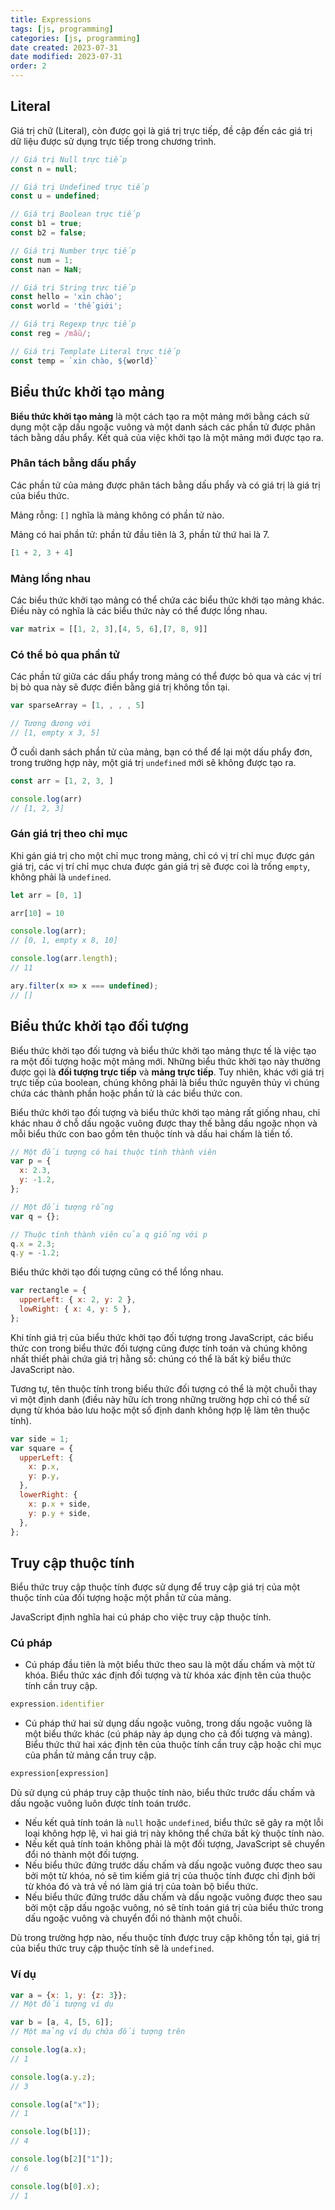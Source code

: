 ```yaml
---
title: Expressions
tags: [js, programming]
categories: [js, programming]
date created: 2023-07-31
date modified: 2023-07-31
order: 2
---
```


## Literal

Giá trị chữ (Literal), còn được gọi là giá trị trực tiếp, đề cập đến các giá trị dữ liệu được sử dụng trực tiếp trong chương trình.

```js
// Giá trị Null trực tiếp
const n = null;

// Giá trị Undefined trực tiếp
const u = undefined;

// Giá trị Boolean trực tiếp
const b1 = true;
const b2 = false;

// Giá trị Number trực tiếp
const num = 1;
const nan = NaN;

// Giá trị String trực tiếp
const hello = 'xin chào';
const world = 'thế giới';

// Giá trị Regexp trực tiếp
const reg = /mẫu/;

// Giá trị Template Literal trực tiếp
const temp = `xin chào, ${world}`
```

## Biểu thức khởi tạo mảng

**Biểu thức khởi tạo mảng** là một cách tạo ra một mảng mới bằng cách sử dụng một cặp dấu ngoặc vuông và một danh sách các phần tử được phân tách bằng dấu phẩy. Kết quả của việc khởi tạo là một mảng mới được tạo ra.

### Phân tách bằng dấu phẩy

Các phần tử của mảng được phân tách bằng dấu phẩy và có giá trị là giá trị của biểu thức.

Mảng rỗng: `[]` nghĩa là mảng không có phần tử nào.

Mảng có hai phần tử: phần tử đầu tiên là 3, phần tử thứ hai là 7.

```js
[1 + 2, 3 + 4]
```

### Mảng lồng nhau

Các biểu thức khởi tạo mảng có thể chứa các biểu thức khởi tạo mảng khác. Điều này có nghĩa là các biểu thức này có thể được lồng nhau.

```js
var matrix = [[1, 2, 3],[4, 5, 6],[7, 8, 9]]
```

### Có thể bỏ qua phần tử

Các phần tử giữa các dấu phẩy trong mảng có thể được bỏ qua và các vị trí bị bỏ qua này sẽ được điền bằng giá trị không tồn tại.

```js
var sparseArray = [1, , , , 5]

// Tương đương với
// [1, empty x 3, 5]
```

Ở cuối danh sách phần tử của mảng, bạn có thể để lại một dấu phẩy đơn, trong trường hợp này, một giá trị `undefined` mới sẽ không được tạo ra.

```js
const arr = [1, 2, 3, ]

console.log(arr)
// [1, 2, 3]
````

### Gán giá trị theo chỉ mục

Khi gán giá trị cho một chỉ mục trong mảng, chỉ có vị trí chỉ mục được gán giá trị, các vị trí chỉ mục chưa được gán giá trị sẽ được coi là trống `empty`, không phải là `undefined`.

```js
let arr = [0, 1]

arr[10] = 10

console.log(arr);
// [0, 1, empty x 8, 10]

console.log(arr.length);
// 11

ary.filter(x => x === undefined);
// []
```

## Biểu thức khởi tạo đối tượng

Biểu thức khởi tạo đối tượng và biểu thức khởi tạo mảng thực tế là việc tạo ra một đối tượng hoặc một mảng mới. Những biểu thức khởi tạo này thường được gọi là **đối tượng trực tiếp** và **mảng trực tiếp**. Tuy nhiên, khác với giá trị trực tiếp của boolean, chúng không phải là biểu thức nguyên thủy vì chúng chứa các thành phần hoặc phần tử là các biểu thức con.

Biểu thức khởi tạo đối tượng và biểu thức khởi tạo mảng rất giống nhau, chỉ khác nhau ở chỗ dấu ngoặc vuông được thay thế bằng dấu ngoặc nhọn và mỗi biểu thức con bao gồm tên thuộc tính và dấu hai chấm là tiền tố.

```js
// Một đối tượng có hai thuộc tính thành viên
var p = {
  x: 2.3,
  y: -1.2,
};

// Một đối tượng rỗng
var q = {};

// Thuộc tính thành viên của q giống với p
q.x = 2.3;
q.y = -1.2;
```

Biểu thức khởi tạo đối tượng cũng có thể lồng nhau.

```js
var rectangle = {
  upperLeft: { x: 2, y: 2 },
  lowRight: { x: 4, y: 5 },
};
```

Khi tính giá trị của biểu thức khởi tạo đối tượng trong JavaScript, các biểu thức con trong biểu thức đối tượng cũng được tính toán và chúng không nhất thiết phải chứa giá trị hằng số: chúng có thể là bất kỳ biểu thức JavaScript nào.

Tương tự, tên thuộc tính trong biểu thức đối tượng có thể là một chuỗi thay vì một định danh (điều này hữu ích trong những trường hợp chỉ có thể sử dụng từ khóa bảo lưu hoặc một số định danh không hợp lệ làm tên thuộc tính).

```js
var side = 1;
var square = {
  upperLeft: {
    x: p.x,
    y: p.y,
  },
  lowerRight: {
    x: p.x + side,
    y: p.y + side,
  },
};
```

## Truy cập thuộc tính

Biểu thức truy cập thuộc tính được sử dụng để truy cập giá trị của một thuộc tính của đối tượng hoặc một phần tử của mảng.

JavaScript định nghĩa hai cú pháp cho việc truy cập thuộc tính.

### Cú pháp

- Cú pháp đầu tiên là một biểu thức theo sau là một dấu chấm và một từ khóa. Biểu thức xác định đối tượng và từ khóa xác định tên của thuộc tính cần truy cập.

```js
expression.identifier
```

- Cú pháp thứ hai sử dụng dấu ngoặc vuông, trong dấu ngoặc vuông là một biểu thức khác (cú pháp này áp dụng cho cả đối tượng và mảng). Biểu thức thứ hai xác định tên của thuộc tính cần truy cập hoặc chỉ mục của phần tử mảng cần truy cập.

```js
expression[expression]
```

Dù sử dụng cú pháp truy cập thuộc tính nào, biểu thức trước dấu chấm và dấu ngoặc vuông luôn được tính toán trước.

- Nếu kết quả tính toán là `null` hoặc `undefined`, biểu thức sẽ gây ra một lỗi loại không hợp lệ, vì hai giá trị này không thể chứa bất kỳ thuộc tính nào.
- Nếu kết quả tính toán không phải là một đối tượng, JavaScript sẽ chuyển đổi nó thành một đối tượng.
- Nếu biểu thức đứng trước dấu chấm và dấu ngoặc vuông được theo sau bởi một từ khóa, nó sẽ tìm kiếm giá trị của thuộc tính được chỉ định bởi từ khóa đó và trả về nó làm giá trị của toàn bộ biểu thức.
- Nếu biểu thức đứng trước dấu chấm và dấu ngoặc vuông được theo sau bởi một cặp dấu ngoặc vuông, nó sẽ tính toán giá trị của biểu thức trong dấu ngoặc vuông và chuyển đổi nó thành một chuỗi.

Dù trong trường hợp nào, nếu thuộc tính được truy cập không tồn tại, giá trị của biểu thức truy cập thuộc tính sẽ là `undefined`.

### Ví dụ

```js
var a = {x: 1, y: {z: 3}};
// Một đối tượng ví dụ

var b = [a, 4, [5, 6]];
// Một mảng ví dụ chứa đối tượng trên

console.log(a.x);
// 1

console.log(a.y.z);
// 3

console.log(a["x"]);
// 1

console.log(b[1]);
// 4

console.log(b[2]["1"]);
// 6

console.log(b[0].x);
// 1
```
